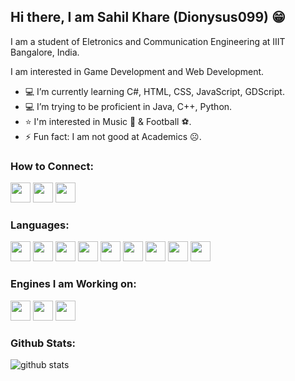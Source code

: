 ## Hi there, I am Sahil Khare (Dionysus099) 😁

I am a student of Eletronics and Communication Engineering at IIIT Bangalore, India.

I am interested in Game Development and Web Development.

- 💻 I’m currently learning C#, HTML, CSS, JavaScript, GDScript.
- 💻 I’m trying to be proficient in Java, C++, Python.
- ⭐ I'm interested in Music 🎼 & Football ⚽.
- ⚡ Fun fact: I am not good at Academics ☹.


###   How to Connect:

<img height="32" width="32" src="https://cdn.jsdelivr.net/npm/simple-icons@v3/icons/github.svg" /> <img height="32" width="32" src="https://cdn.jsdelivr.net/npm/simple-icons@v3/icons/facebook.svg" /> <img height="32" width="32" src="https://cdn.jsdelivr.net/npm/simple-icons@v3/icons/instagram.svg" />

### Languages:

<img height="32" width="32" src="https://cdn.jsdelivr.net/npm/simple-icons@v3/icons/java.svg" /> <img height="32" width="32" src="https://cdn.jsdelivr.net/npm/simple-icons@v3/icons/cplusplus.svg" /> <img height="32" width="32" src="https://cdn.jsdelivr.net/npm/simple-icons@v3/icons/python.svg" /> <img height="32" width="32" src="https://cdn.jsdelivr.net/npm/simple-icons@v3/icons/c.svg" /> <img height="32" width="32" src="https://cdn.jsdelivr.net/npm/simple-icons@v3/icons/html5.svg" /> <img height="32" width="32" src="https://cdn.jsdelivr.net/npm/simple-icons@v3/icons/css3.svg" /> <img height="32" width="32" src="https://cdn.jsdelivr.net/npm/simple-icons@v3/icons/javascript.svg" /> <img height="32" width="32" src="https://cdn.jsdelivr.net/npm/simple-icons@v3/icons/bootstrap.svg" /> <img height="32" width="32" src="https://cdn.jsdelivr.net/npm/simple-icons@v3/icons/csharp.svg" />

### Engines I am Working on:

<img height="32" width="32" src="https://cdn.jsdelivr.net/npm/simple-icons@v3/icons/unity.svg" /> <img height="32" width="32" src="https://cdn.jsdelivr.net/npm/simple-icons@v3/icons/unrealengine.svg" /> <img height="32" width="32" src="https://cdn.jsdelivr.net/npm/simple-icons@v3/icons/godotengine.svg" />

###   Github Stats:

![github stats](https://github-readme-stats-new.dionysus099.vercel.app/api?username=Dionysus099)
